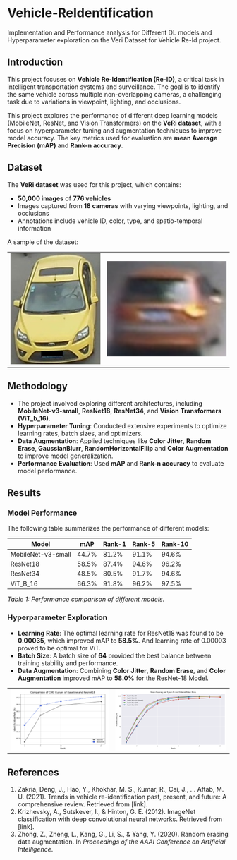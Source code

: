 # Vehicle-ReIdentification

Implementation and Performance analysis for Different DL models and Hyperparameter exploration on the Veri Dataset for Vehicle Re-Id project.

## Introduction
This project focuses on **Vehicle Re-Identification (Re-ID)**, a critical task in intelligent transportation systems and surveillance. The goal is to identify the same vehicle across multiple non-overlapping cameras, a challenging task due to variations in viewpoint, lighting, and occlusions. 

This project explores the performance of different deep learning models (MobileNet, ResNet, and Vision Transformers) on the **VeRi dataset**, with a focus on hyperparameter tuning and augmentation techniques to improve model accuracy. The key metrics used for evaluation are **mean Average Precision (mAP)** and **Rank-n accuracy**.

## Dataset
The **VeRi dataset** was used for this project, which contains:
- **50,000 images** of **776 vehicles**
- Images captured from **18 cameras** with varying viewpoints, lighting, and occlusions
- Annotations include vehicle ID, color, type, and spatio-temporal information

A sample of the dataset:
<table>
  <tr>
    <td><img src="./docs/1_train.jpg" alt="Sample" width="300"></td>
    <td><img src="./docs/2_train.jpg" alt="Sample" width="400"></td>
  </tr>
</table>

## Methodology
- The project involved exploring different architectures, including **MobileNet-v3-small**, **ResNet18**, **ResNet34**, and **Vision Transformers (ViT_b_16)**.
-  **Hyperparameter Tuning**: Conducted extensive experiments to optimize learning rates, batch sizes, and optimizers.
- **Data Augmentation**: Applied techniques like **Color Jitter**, **Random Erase**, **GaussianBlurr**, **RandomHorizontalFllip** and **Color Augmentation** to improve model generalization.
-  **Performance Evaluation**: Used **mAP** and **Rank-n accuracy** to evaluate model performance.

## Results
### Model Performance
The following table summarizes the performance of different models:

| Model               | mAP   | Rank-1 | Rank-5 | Rank-10 |
|---------------------|-------|--------|--------|---------|
| MobileNet-v3-small  | 44.7% | 81.2%  | 91.1%  | 94.6%   |
| ResNet18            | 58.5% | 87.4%  | 94.6%  | 96.2%   |
| ResNet34            | 48.5% | 80.5%  | 91.7%  | 94.6%   |
| ViT_B_16            | 66.3% | 91.8%  | 96.2%  | 97.5%   |

*Table 1: Performance comparison of different models.*

### Hyperparameter Exploration
- **Learning Rate**: The optimal learning rate for ResNet18 was found to be **0.00035**, which improved mAP to **58.5%**. And learning rate of 0.00003 proved to be optimal for ViT.
- **Batch Size**: A batch size of **64** provided the best balance between training stability and performance.
- **Data Augmentation**: Combining **Color Jitter**, **Random Erase**, and **Color Augmentation** improved mAP to **58.0%** for the ResNet-18 Model.

<table>
  <tr>
    <td><img src="./docs/cmc.png" alt="CMC" width="400"></td>
    <td><img src="./docs/batch.png" alt="acc-BS" width="450"></td>
  </tr>
</table> 

## References
1. Zakria, Deng, J., Hao, Y., Khokhar, M. S., Kumar, R., Cai, J., ... Aftab, M. U. (2021). Trends in vehicle re-identification past, present, and future: A comprehensive review. Retrieved from [link].
2. Krizhevsky, A., Sutskever, I., & Hinton, G. E. (2012). ImageNet classification with deep convolutional neural networks. Retrieved from [link].
3. Zhong, Z., Zheng, L., Kang, G., Li, S., & Yang, Y. (2020). Random erasing data augmentation. In *Proceedings of the AAAI Conference on Artificial Intelligence*.